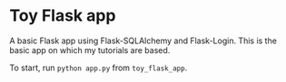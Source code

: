 # Toy Flask app

A basic Flask app using Flask-SQLAlchemy and Flask-Login. This is the basic app on which my tutorials are based.

To start, run `python app.py` from `toy_flask_app`.
